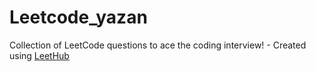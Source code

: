 # Leetcode_yazan
Collection of LeetCode questions to ace the coding interview! - Created using [LeetHub](https://github.com/QasimWani/LeetHub)
